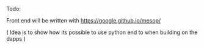 Todo:

Front end will be written with https://google.github.io/mesop/ 

( Idea is to show how its possible to use python end to when building on the dapps )
